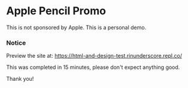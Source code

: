 # Apple Pencil Promo
This is not sponsored by Apple. This is a personal demo.
### Notice
Preview the site at: https://html-and-design-test.rinunderscore.repl.co/

This was completed in 15 minutes, please don't expect anything good.

Thank you!
